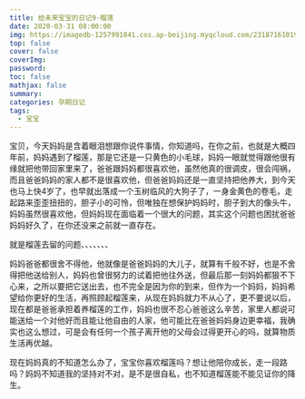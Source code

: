 ```yaml
---
title: 给未来宝宝的日记9-榴莲
date: 2020-03-31 08:00:00
img: https://imagedb-1257991841.cos.ap-beijing.myqcloud.com/231871610192656_.pic.jpg
top: false
cover: false
coverImg: 
password: 
toc: false
mathjax: false
summary: 
categories: 孕期日记
tags:
  - 宝宝
---
```


宝贝，今天妈妈是含着眼泪想跟你说件事情，你知道吗，在你之前，也就是大概四年前，妈妈遇到了榴莲，那是它还是一只黄色的小毛球，妈妈一眼就觉得跟他很有缘就把他带回家里来了，爸爸跟妈妈都很喜欢他，虽然他真的很调皮，很会闯祸，而且爸爸妈妈的家人都不是很喜欢他，但爸爸妈妈还是一直坚持把他养大，到今天也马上快4岁了，也早就出落成一个玉树临风的大狗子了，一身金黄色的卷毛，走起路来歪歪扭扭的，胆子小的可怜，但唯独在想保护妈妈时，胆子到大的像头牛，妈妈虽然很喜欢他，但妈妈现在面临着一个很大的问题，其实这个问题也困扰爸爸妈妈好久了，在你还没来之前就一直存在。

就是榴莲去留的问题、、、、、、、

妈妈爸爸都很舍不得他，他就像是爸爸妈妈的大儿子，就算有千般不好，也是不舍得把他送给别人，妈妈也曾很努力的试着把他往外送，但最后那一刻妈妈都狠不下心来，之所以要把它送出去，也不完全是因为你的到来，但作为一个妈妈，妈妈希望给你更好的生活，再照顾起榴莲来，从现在妈妈就力不从心了，更不要说以后，现在都是爸爸承担着养榴莲的工作，妈妈也很不忍心爸爸这么辛苦，家里人都说可能送给一个对他好而且能让他自由的人家，他可能比在爸爸妈妈身边更幸福，我确实也这么想过，可是会有任何一个孩子离开他的父母会过得更开心的吗，就算物质生活再优越。

现在妈妈真的不知道怎么办了，宝宝你喜欢榴莲吗？想让他陪你成长，走一段路吗？妈妈不知道我的坚持对不对，是不是很自私，也不知道榴莲能不能见证你的降生。